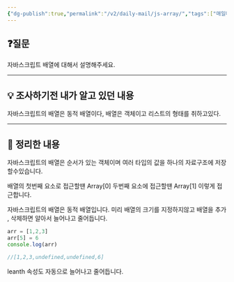 ```yaml
---
{"dg-publish":true,"permalink":"/v2/daily-mail/js-array/","tags":["매일메일","JavaScript"]}
---
```


## ❓질문

자바스크립트 배열에 대해서 설명해주세요.

----
## 💡 조사하기전 내가 알고 있던 내용

자바스크립트의 배열은 동적 배열이다, 배열은 객체이고 리스트의 형태를 취하고있다.

---
## 🏫 정리한 내용

자바스크립트의 배열은 순서가 있는 객체이며 여러 타입의 값을 하나의 자료구조에 저장할수있습니다. 

배열의  첫번째 요소로 접근할땐 Array[0] 두번째 요소에 접근할땐 Array[1] 이렇게 접근합니다.

자바스크립트의 배열은 동적 배열입니다.  미리 배열의 크기를 지정하지않고 배열을 추가 , 삭제하면 알아서 늘어나고 줄어듭니다.

```js
arr = [1,2,3]
arr[5] = 6
console.log(arr)

//[1,2,3,undefined,undefined,6]
```

leanth 속성도 자동으로 늘어나고 줄어듭니다.